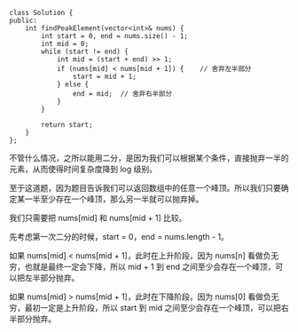 ```
class Solution {
public:
    int findPeakElement(vector<int>& nums) {
        int start = 0, end = nums.size() - 1;
        int mid = 0;
        while (start != end) {
            int mid = (start + end) >> 1;
            if (nums[mid] < nums[mid + 1]) {    // 舍弃左半部分
                start = mid + 1;
            } else {
                end = mid;  // 舍弃右半部分
            }
        }
        
        return start; 
    }
};
```

不管什么情况，之所以能用二分，是因为我们可以根据某个条件，直接抛弃一半的元素，从而使得时间复杂度降到 log 级别。

至于这道题，因为题目告诉我们可以返回数组中的任意一个峰顶。所以我们只要确定某一半至少存在一个峰顶，那么另一半就可以抛弃掉。

我们只需要把 nums[mid] 和 nums[mid + 1] 比较。

先考虑第一次二分的时候，start = 0，end = nums.length - 1。

如果 nums[mid] < nums[mid + 1]，此时在上升阶段，因为 nums[n] 看做负无穷，也就是最终一定会下降，所以 mid + 1 到 end 之间至少会存在一个峰顶，可以把左半部分抛弃。

如果 nums[mid] > nums[mid + 1]，此时在下降阶段，因为 nums[0] 看做负无穷，最初一定是上升阶段，所以 start 到 mid 之间至少会存在一个峰顶，可以把右半部分抛弃。